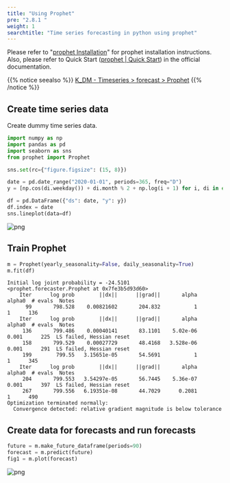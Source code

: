 ```yaml
---
title: "Using Prophet"
pre: "2.8.1 "
weight: 1
searchtitle: "Time series forecasting in python using prophet"
---
```


Please refer to "[prophet Installation](https://facebook.github.io/prophet/docs/installation.html)" for prophet installation instructions. Also, please refer to Quick Start ([prophet | Quick Start](https://facebook.github.io/prophet/docs/quick_start.html)) in the official documentation.

{{% notice seealso %}}
[K_DM - Timeseries > forecast > Prophet](https://k-dm.work/en/timeseries/forecast/001-prophet/)
{{% /notice %}}

## Create time series data

Create dummy time series data.


```python
import numpy as np
import pandas as pd
import seaborn as sns
from prophet import Prophet

sns.set(rc={"figure.figsize": (15, 8)})
```

```python
date = pd.date_range("2020-01-01", periods=365, freq="D")
y = [np.cos(di.weekday()) + di.month % 2 + np.log(i + 1) for i, di in enumerate(date)]

df = pd.DataFrame({"ds": date, "y": y})
df.index = date
sns.lineplot(data=df)
```

    
![png](/images/basic/timeseries/prophet_files/prophet_3_1.png)
    


## Train Prophet


```python
m = Prophet(yearly_seasonality=False, daily_seasonality=True)
m.fit(df)
```

    Initial log joint probability = -24.5101
    <prophet.forecaster.Prophet at 0x7fe3b5d93d60>
        Iter      log prob        ||dx||      ||grad||       alpha      alpha0  # evals  Notes 
          99       798.528    0.00821602       204.832           1           1      136   
        Iter      log prob        ||dx||      ||grad||       alpha      alpha0  # evals  Notes 
         136       799.486    0.00040141       83.1101    5.02e-06       0.001      225  LS failed, Hessian reset 
         158       799.529    0.00027729       48.4168   3.528e-06       0.001      291  LS failed, Hessian reset 
         199        799.55   3.15651e-05       54.5691           1           1      345   
        Iter      log prob        ||dx||      ||grad||       alpha      alpha0  # evals  Notes 
         204       799.553   3.54297e-05       56.7445    5.36e-07       0.001      397  LS failed, Hessian reset 
         267       799.556   6.19351e-08       44.7029      0.2081           1      490   
    Optimization terminated normally: 
      Convergence detected: relative gradient magnitude is below tolerance


## Create data for forecasts and run forecasts


```python
future = m.make_future_dataframe(periods=90)
forecast = m.predict(future)
fig1 = m.plot(forecast)
```


    
![png](/images/basic/timeseries/prophet_files/prophet_8_0.png)
    


